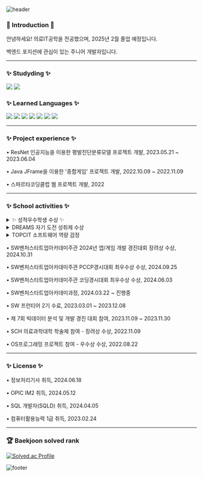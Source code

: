 ![header](https://capsule-render.vercel.app/api?type=waving&&color=gradient&height=100&section=header&fontSize=90)
<div align = "left">
<h3> 👋 Introduction 👋 </h3>
<!-- 	 -->
<p> 안녕하세요! 의료IT공학을 전공했으며, 2025년 2월 졸업 예정입니다.</p>
<p> 백엔드 포지션에 관심이 있는 주니어 개발자입니다. </p>
<hr>
<h3>✨ Studyding ✨</h3>
<img src="https://img.shields.io/badge/spring-6DB33F?style=for-the-badge&logo=spring&logoColor=white">
<img src="https://img.shields.io/badge/springboot-6DB33F?style=for-the-badge&logo=springboot&logoColor=white">
<h3>✨ Learned Languages ✨</h3>

<img src="https://img.shields.io/badge/java-007396?style=for-the-badge&logo=java&logoColor=white">
<img src="https://img.shields.io/badge/C-A8B9CC?style=for-the-badge&logo=c&logoColor=white" />
<img src="https://img.shields.io/badge/C++-00599C?style=for-the-badge&logo=c%2B%2B&logoColor=white">
<img src="https://img.shields.io/badge/HTML5-E34F26?style=for-the-badge&logo=HTML5&logoColor=white" />
<img src="https://img.shields.io/badge/CSS3-1572B6?style=for-the-badge&logo=CSS3&logoColor=white" />
<img src="https://img.shields.io/badge/javascript-F7DF1E?style=for-the-badge&logo=javascript&logoColor=black">
<img src="https://img.shields.io/badge/MySQL-4479A1?style=for-the-badge&logo=MySQL&logoColor=white" />
<hr>
<h3>✨ Project experience ✨</h3>
<p>• ResNet 인공지능을 이용한 평발진단분류모델 프로젝트 개발, 2023.05.21 ~ 2023.06.04 </p>
<p>• Java JFrame을 이용한 '종합게임' 프로젝트 개발, 2022.10.09 ~ 2022.11.09 </p>
<p>• 스파르타코딩클럽 웹 프로젝트 개발, 2022 </p>
<hr>
<h3>✨ School activities ✨</h3>
<details>
  <summary>✨ 성적우수학생 수상 ✨</summary>
  <ul>
    	<li>(4학년) 2024-1학기 수상</li>
	<li>(3학년) 2023-1학기, 2학기 수상</li>
	<li>(2학년) 2022-1학기, 2학기 수상</li>
	<li>(1학년) 2020-2학기 수상</li>
  </ul>
</details>
<details>
  <summary>DREAMS 자기 도전 성취제 수상</summary>
  <ul>
    	<li>DREAMS 자기 도전 성취제 장려상 수상, 2024.01.05</li>
	<li>DREAMS 자기 도전 성취제 장려상 수상, 2023.08.04</li>
  </ul>
</details>
<details>
  <summary>TOPCIT 소프트웨어 역량 검정</summary>
  <ul>
    	<li>21회 정기평가 - 580점 (수준 3), 2024.05.18</li>
	<li>20회 정기평가 - 400점 (수준 3), 2023.10.28</li>
	<li>19회 정기평가 - 219점 (수준 2), 2023.05.20</li>
	<li>18회 정기평가 - 230점 (수준 2), 2022.10.29</li>
  </ul>
</details>
<p>• SW벤처스타트업아카데미주관 2024년 앱/게임 개발 경진대회 장려상 수상, 2024.10.31</p>
<p>• SW벤처스타트업아카데미주관 PCCP경시대회 최우수상 수상, 2024.09.25</p>
<p>• SW벤처스타트업아카데미주관 코딩경시대회 최우수상 수상, 2024.06.03</p>
<p>• SW벤처스타트업아카데미과정, 2024.03.22 ~ 진행중</p>
<p>• SW 프런티어 2기 수료,  2023.03.01 ~ 2023.12.08</p>
<p>• 제 7회 빅데이터 분석 및 개발 경진 대회 참여, 2023.11.09 ~ 2023.11.30 </p>
<p>• SCH 의료과학대학 학술제 참여 - 장려상 수상, 2022.11.09</p>
<p>• OS프로그래밍 프로젝트 참여 - 우수상 수상, 2022.08.22</p>
<hr>
<h3>✨ License ✨</h3>
<p>• 정보처리기사 취득, 2024.06.18 </p>
<p>• OPIC IM2 취득, 2024.05.12 </p>
<p>• SQL 개발자(SQLD) 취득, 2024.04.05 </p>
<p>• 컴퓨터활용능력 1급 취득, 2023.02.24 </p>
<hr>
<h3>🏆 Baekjoon solved rank</h3>
	
[![Solved.ac Profile](http://mazassumnida.wtf/api/v2/generate_badge?boj=oltmddn123)](https://solved.ac/oltmddn123)

</div>

![footer](https://capsule-render.vercel.app/api?type=waving&&color=gradient&height=100&section=footer&fontSize=90)
